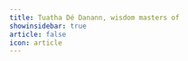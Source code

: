 ```yaml
---
title: Tuatha Dé Danann, wisdom masters of 
showinsidebar: true 
article: false 
icon: article 
---
```


